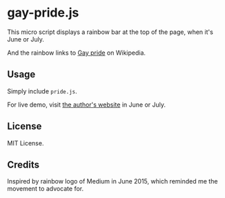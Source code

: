 # gay-pride.js

This micro script displays a rainbow bar at the top of the page, when it's June or July.

And the rainbow links to [Gay pride](https://en.wikipedia.org/wiki/Gay_pride) on Wikipedia.

## Usage

Simply include `pride.js`.

For live demo, visit [the author's website](http://joyneop.xyz/) in June or July.

## License

MIT License.

## Credits

Inspired by rainbow logo of Medium in June 2015, which reminded me the movement to advocate for.
